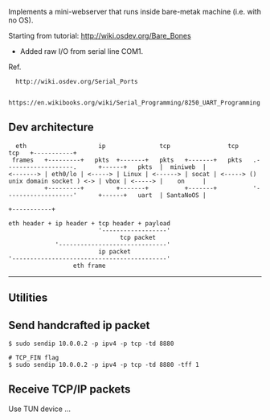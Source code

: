 
Implements a mini-webserver that runs inside bare-metak machine (i.e. with no OS).

Starting from tutorial:
http://wiki.osdev.org/Bare_Bones

+ Added raw I/O from serial line COM1.

Ref.

      http://wiki.osdev.org/Serial_Ports
      
      https://en.wikibooks.org/wiki/Serial_Programming/8250_UART_Programming




Dev architecture
----------------

```
  eth                    ip               tcp                tcp                                          tcp   +-----------+
 frames   +---------+   pkts  +-------+   pkts   +-------+   pkts   .-------------------.      +------+   pkts  |  miniweb  |
<-------> | eth0/lo | <-----> | Linux | <------> | socat | <-----> () unix domain socket ) <-> | vbox | <-----> |    on     |
          +---------+         +-------+          +-------+          '-------------------'      +------+   uart  | SantaNoOS |
                                                                                                                +-----------+

eth header + ip header + tcp header + payload
                         '------------------'
                               tcp packet
             '------------------------------'
                         ip packet
'-------------------------------------------'
                  eth frame
```

---------
Utilities
---------

Send handcrafted ip packet
--------------------------
```
$ sudo sendip 10.0.0.2 -p ipv4 -p tcp -td 8880

# TCP_FIN flag
$ sudo sendip 10.0.0.2 -p ipv4 -p tcp -td 8880 -tff 1
```

Receive TCP/IP packets
-----------------------
Use TUN device ...
